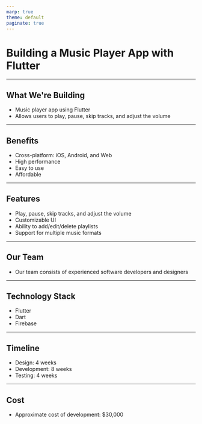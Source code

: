 ```yaml
---
marp: true
theme: default
paginate: true
---
```

# Building a Music Player App with Flutter

---
## What We're Building

* Music player app using Flutter
* Allows users to play, pause, skip tracks, and adjust the volume

---
## Benefits

* Cross-platform: iOS, Android, and Web
* High performance
* Easy to use
* Affordable

---
## Features

* Play, pause, skip tracks, and adjust the volume
* Customizable UI
* Ability to add/edit/delete playlists
* Support for multiple music formats

---
## Our Team

* Our team consists of experienced software developers and designers

---
## Technology Stack

* Flutter
* Dart
* Firebase

---
## Timeline

* Design: 4 weeks
* Development: 8 weeks
* Testing: 4 weeks

---
## Cost 

* Approximate cost of development: $30,000
  
